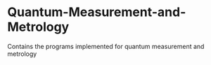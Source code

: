 # Quantum-Measurement-and-Metrology
Contains the programs implemented for quantum measurement and metrology
